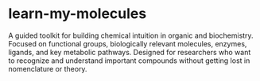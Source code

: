 # learn-my-molecules
A guided toolkit for building chemical intuition in organic and biochemistry. Focused on functional groups, biologically relevant molecules, enzymes, ligands, and key metabolic pathways. Designed for researchers who want to recognize and understand important compounds without getting lost in nomenclature or theory.
